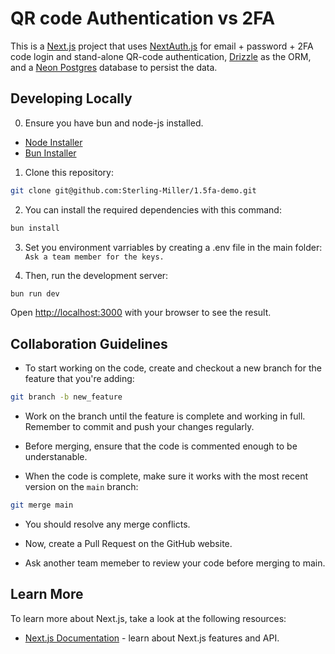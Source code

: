 # QR code Authentication vs 2FA

This is a [Next.js](https://nextjs.org/) project that uses [NextAuth.js](https://next-auth.js.org/) for email + password + 2FA code login and stand-alone QR-code authentication, [Drizzle](https://orm.drizzle.team) as the ORM, and a [Neon Postgres](https://vercel.com/postgres) database to persist the data.

## Developing Locally

0. Ensure you have bun and node-js installed.
- [Node Installer](https://nodejs.org/en/download)
- [Bun Installer](https://bun.sh/docs/installation)

1. Clone this repository:
  ```bash
  git clone git@github.com:Sterling-Miller/1.5fa-demo.git
  ```

2. You can install the required dependencies with this command:
  ```bash
bun install
```
3. Set you environment varriables by creating a .env file in the main folder:
  ```Ask a team member for the keys.```

4. Then, run the development server:

  ```bash
bun run dev
```

Open [http://localhost:3000](http://localhost:3000) with your browser to see the result.

## Collaboration Guidelines

- To start working on the code, create and checkout a new branch for the feature that you're adding:
```bash
git branch -b new_feature
```

- Work on the branch until the feature is complete and working in full. Remember to commit and push your changes regularly.
- Before merging, ensure that the code is commented enough to be understanable.

- When the code is complete, make sure it works with the most recent version on the ```main``` branch:
```bash
git merge main
```
- You should resolve any merge conflicts.

- Now, create a Pull Request on the GitHub website.

- Ask another team memeber to review your code before merging to main.

## Learn More

To learn more about Next.js, take a look at the following resources:

- [Next.js Documentation](https://nextjs.org/docs) - learn about Next.js features and API.


